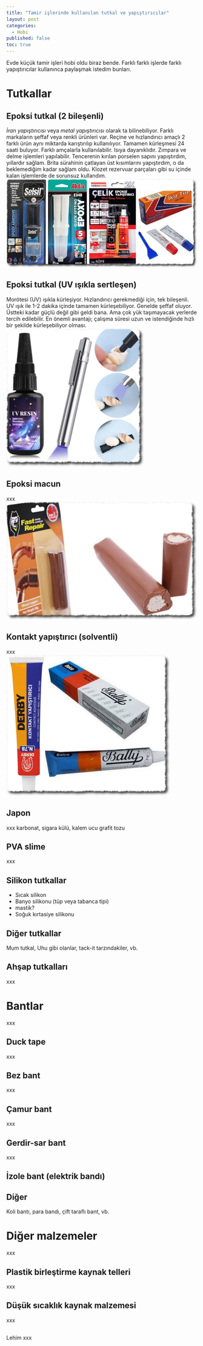 ```yaml
---
title: "Tamir işlerinde kullanılan tutkal ve yapıştırıcılar"
layout: post
categories:
  - Hobi
published: false
toc: true
---
```

Evde küçük tamir işleri hobi oldu biraz bende. Farklı farklı işlerde farklı yapıştırıcılar kullanınca paylaşmak istedim bunları.

# Tutkallar
## Epoksi tutkal (2 bileşenli)
_İran yapıştırıcısı_ veya _metal yapıştırıcısı_ olarak ta bilinebiliyor. Farklı markaların şeffaf veya renkli ürünleri var. Reçine ve hızlandırıcı amaçlı 2 farklı ürün aynı miktarda karıştırılıp kullanılıyor. Tamamen kürleşmesi 24 saati buluyor. Farklı amçalarla kullanılabilir. Isıya dayanıklıdır. Zımpara ve delme işlemleri yapılabilir. Tencerenin kırılan porselen sapını yapıştırdım, yıllardır sağlam. Brita sürahinin çatlayan üst kısımlarını yapıştırdım, o da beklemediğim kadar sağlam oldu. Klozet rezervuar parçaları gibi su içinde kalan işlemlerde de sorunsuz kullandım.  
![2 bileşenli epoksi tutkal](../images/2024.09.30-epoksi2bilesen.png)

## Epoksi tutkal (UV ışıkla sertleşen)
Morötesi (UV) ışıkla kürleşiyor. Hızlandırıcı gerekmediği için, tek bileşenli. UV ışık ile 1-2 dakika içinde tamamen kürleşebiliyor. Genelde şeffaf oluyor. Üstteki kadar güçlü değil gibi geldi bana. Ama çok yük taşımayacak yerlerde tercih edilebilir. En önemli avantajı; çalışma süresi uzun ve istendiğinde hızlı bir şekilde kürleşebiliyor olması.
![Epoksi UV tutkal](../images/2024.09.30-epoksi_uv.png)

## Epoksi macun
xxx  
![Epoksi macun](../images/2024.09.30-epoksi_macun.png)

## Kontakt yapıştırıcı (solventli)
xxx  
![Kontakt tutkal](../images/2024.09.30-kontakt_tutkal.png)

## Japon
xxx
karbonat, sigara külü, kalem ucu grafit tozu

## PVA slime
xxx

## Silikon tutkallar
- Sıcak silikon
- Banyo silikonu (tüp veya tabanca tipi)
- mastik?
- Soğuk kırtasiye silikonu

## Diğer tutkallar
Mum tutkal, Uhu gibi olanlar, tack-it tarzındakiler, vb.

## Ahşap tutkalları
xxx

# Bantlar
xxx

## Duck tape
xxx

## Bez bant
xxx

## Çamur bant
xxx

## Gerdir-sar bant
xxx

## İzole bant (elektrik bandı)

## Diğer
Koli bantı, para bandı, çift taraflı bant, vb.

# Diğer malzemeler
xxx

## Plastik birleştirme kaynak telleri
xxx

## Düşük sıcaklık kaynak malzemesi
xxx

##
Lehim
xxx